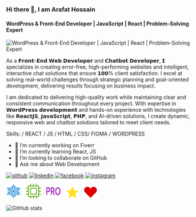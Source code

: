 ### Hi there 👋, I am Arafat Hossain
#### WordPress & Front-End Developer | JavaScript | React | Problem-Solving Expert
![WordPress & Front-End Developer | JavaScript | React | Problem-Solving Expert](https://media.licdn.com/dms/image/v2/D4D16AQGcNejFrtLTIg/profile-displaybackgroundimage-shrink_350_1400/profile-displaybackgroundimage-shrink_350_1400/0/1734763663860?e=1740614400&v=beta&t=AmIrdemb52XRrhh9NeZ5ub4F1zC_ATQd9yHSB5jFe2Y)

As a 𝗙𝗿𝗼𝗻𝘁-𝗘𝗻𝗱 𝗪𝗲𝗯 𝗗𝗲𝘃𝗲𝗹𝗼𝗽𝗲𝗿 and 𝗖𝗵𝗮𝘁𝗯𝗼𝘁 𝗗𝗲𝘃𝗲𝗹𝗼𝗽𝗲𝗿, 𝗜 specializes in creating error-free, high-performing websites and intelligent, interactive chat solutions that ensure 𝟭𝟬𝟬% client satisfaction. I excel at solving real-world challenges through strategic planning and goal-oriented development, delivering results focusing on business impact.

I am dedicated to delivering high-quality work while maintaining clear and consistent communication throughout every project. With expertise in 𝗪𝗼𝗿𝗱𝗣𝗿𝗲𝘀𝘀 𝗱𝗲𝘃𝗲𝗹𝗼𝗽𝗺𝗲𝗻𝘁 and hands-on experience with technologies like 𝗥𝗲𝗮𝗰𝘁𝗝𝗦, 𝗝𝗮𝘃𝗮𝗦𝗰𝗿𝗶𝗽𝘁, 𝗣𝗛𝗣, and AI-driven solutions, I create dynamic, responsive web and chatbot solutions tailored to meet client needs.


Skills:  / REACT / JS / HTML / CSS/ FIGMA / WORDPRESS

- 🔭 I’m currently working on Fiverr 
- 🌱 I’m currently learning React, JS 
- 👯 I’m looking to collaborate on GitHub 
- 💬 Ask me about Web Development 


[<img src='https://cdn.jsdelivr.net/npm/simple-icons@3.0.1/icons/github.svg' alt='github' height='40'>](https://github.com/https://github.com/Arafat-connect?tab=projects)  [<img src='https://cdn.jsdelivr.net/npm/simple-icons@3.0.1/icons/linkedin.svg' alt='linkedin' height='40'>](https://www.linkedin.com/in/https://www.linkedin.com/in/arafat-hossan//)  [<img src='https://cdn.jsdelivr.net/npm/simple-icons@3.0.1/icons/facebook.svg' alt='facebook' height='40'>](https://www.facebook.com/https://www.facebook.com/araphata.hosena.414369/)  [<img src='https://cdn.jsdelivr.net/npm/simple-icons@3.0.1/icons/instagram.svg' alt='instagram' height='40'>](https://www.instagram.com/https://www.instagram.com/arafat_alite//)  

<a href='https://archiveprogram.github.com/'><img src='https://raw.githubusercontent.com/acervenky/animated-github-badges/master/assets/acbadge.gif' width='40' height='40'></a> <a href='https://docs.github.com/en/developers'><img src='https://raw.githubusercontent.com/acervenky/animated-github-badges/master/assets/devbadge.gif' width='40' height='40'></a> <a href='https://github.com/pricing'><img src='https://raw.githubusercontent.com/acervenky/animated-github-badges/master/assets/pro.gif' width='40' height='40'></a> <a href='https://stars.github.com/'><img src='https://raw.githubusercontent.com/acervenky/animated-github-badges/master/assets/starbadge.gif' width='35' height='35'></a> <a href='https://docs.github.com/en/github/supporting-the-open-source-community-with-github-sponsors'><img src='https://raw.githubusercontent.com/acervenky/animated-github-badges/master/assets/sponsorbadge.gif' width='35' height='35'></a> 

![GitHub stats](https://github-readme-stats.vercel.app/api?username=https://github.com/Arafat-connect?tab=projects&show_icons=true)  

